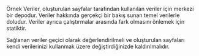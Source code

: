 ﻿Örnek Veriler, oluşturulan sayfalar tarafından kullanılan veriler için merkezi bir depodur. Veriler hakkında gerçekçi bir bakış sunan temel verilerle doludur.  Veriler ayrıca çalıştırmalar arasında fark olmasını önlemek için statiktir.

Sağlanan veriler geçici olarak değerlendirilmeli ve oluşturulan sayfaları kendi verilerinizi kullanmak üzere değiştirdiğinizde kaldırılmalıdır.

